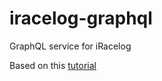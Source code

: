 # iracelog-graphql
GraphQL service for iRacelog

Based on this [tutorial]

[tutorial]: https://www.howtographql.com/graphql-go/0-introduction/
